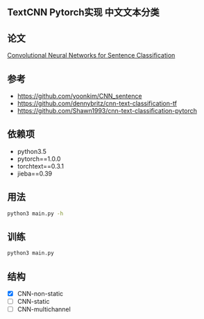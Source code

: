 ## TextCNN Pytorch实现 中文文本分类
## 论文
[Convolutional Neural Networks for Sentence Classification](https://arxiv.org/abs/1408.5882)

## 参考
* https://github.com/yoonkim/CNN_sentence
* https://github.com/dennybritz/cnn-text-classification-tf
* https://github.com/Shawn1993/cnn-text-classification-pytorch

## 依赖项
* python3.5
* pytorch==1.0.0
* torchtext==0.3.1
* jieba==0.39

## 用法
```bash
python3 main.py -h
```

## 训练
```bash
python3 main.py
```

## 结构
- [x] CNN-non-static
- [ ] CNN-static
- [ ] CNN-multichannel
